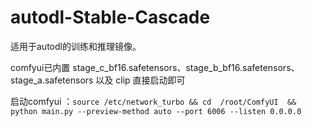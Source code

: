 # autodl-Stable-Cascade

适用于autodl的训练和推理镜像。

comfyui已内置 stage_c_bf16.safetensors、stage_b_bf16.safetensors、stage_a.safetensors 以及 clip 直接启动即可

启动comfyui ：```source /etc/network_turbo && cd  /root/ComfyUI  && python main.py --preview-method auto --port 6006 --listen 0.0.0.0```
